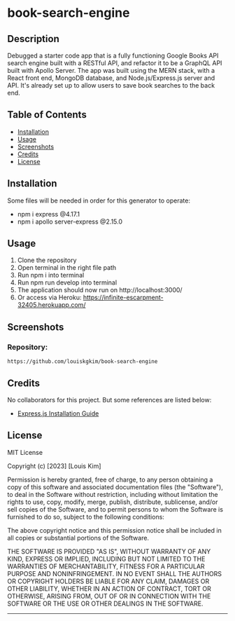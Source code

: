 # book-search-engine

## Description
Debugged a starter code app that is a fully functioning Google Books API search engine built with a RESTful API, and refactor it to be a GraphQL API built with Apollo Server. The app was built using the MERN stack, with a React front end, MongoDB database, and Node.js/Express.js server and API. It's already set up to allow users to save book searches to the back end.

## Table of Contents

- [Installation](#installation)
- [Usage](#usage)
- [Screenshots](#screenshots)
- [Credits](#credits)
- [License](#license)

## Installation
Some files will be needed in order for this generator to operate:

- npm i express @4.17.1
- npm i apollo server-express @2.15.0


## Usage
1. Clone the repository
2. Open terminal in the right file path
3. Run npm i into terminal
4. Run npm run develop into terminal
5. The application should now run on http://localhost:3000/
6. Or access via Heroku: https://infinite-escarpment-32405.herokuapp.com/


## Screenshots



### Repository:
```
https://github.com/louiskgkim/book-search-engine
```

## Credits

No collaborators for this project. But some references are listed below:

- [Express.js Installation Guide](https://expressjs.com/en/starter/installing.html)



## License

MIT License

Copyright (c) [2023] [Louis Kim]

Permission is hereby granted, free of charge, to any person obtaining a copy
of this software and associated documentation files (the "Software"), to deal
in the Software without restriction, including without limitation the rights
to use, copy, modify, merge, publish, distribute, sublicense, and/or sell
copies of the Software, and to permit persons to whom the Software is
furnished to do so, subject to the following conditions:

The above copyright notice and this permission notice shall be included in all
copies or substantial portions of the Software.

THE SOFTWARE IS PROVIDED "AS IS", WITHOUT WARRANTY OF ANY KIND, EXPRESS OR
IMPLIED, INCLUDING BUT NOT LIMITED TO THE WARRANTIES OF MERCHANTABILITY,
FITNESS FOR A PARTICULAR PURPOSE AND NONINFRINGEMENT. IN NO EVENT SHALL THE
AUTHORS OR COPYRIGHT HOLDERS BE LIABLE FOR ANY CLAIM, DAMAGES OR OTHER
LIABILITY, WHETHER IN AN ACTION OF CONTRACT, TORT OR OTHERWISE, ARISING FROM,
OUT OF OR IN CONNECTION WITH THE SOFTWARE OR THE USE OR OTHER DEALINGS IN THE
SOFTWARE.

---

